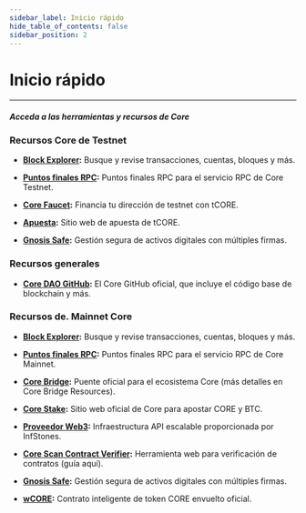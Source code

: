 ```yaml
---
sidebar_label: Inicio rápido
hide_table_of_contents: false
sidebar_position: 2
---
```


# Inicio rápido

---

#### _Acceda a las herramientas y recursos de Core_

### Recursos Core de Testnet

- **[Block Explorer](https://scan.test.btcs.network/):** Busque y revise transacciones, cuentas, bloques y más.

- **[Puntos finales RPC](https://chainlist.org/chain/1115):** Puntos finales RPC para el servicio RPC de Core Testnet.

- **[Core Faucet](https://scan.test.btcs.network/faucet):** Financia tu dirección de testnet con tCORE.

- **[Apuesta](https://stake.test.btcs.network/):** Sitio web de apuesta de tCORE.

- **[Gnosis Safe](https://safe.test.btcs.network/welcome):** Gestión segura de activos digitales con múltiples firmas.

### Recursos generales

- **[Core DAO GitHub](https://github.com/coredao-org):** El Core GitHub oficial, que incluye el código base de blockchain y más.

### Recursos de. Mainnet Core

- **[Block Explorer](https://scan.coredao.org/):** Busque y revise transacciones, cuentas, bloques y más.

- **[Puntos finales RPC](https://chainlist.org/chain/1116):** Puntos finales RPC para el servicio RPC de Core Mainnet.

- **[Core Bridge](https://bridge.coredao.org/):** Puente oficial para el ecosistema Core (más detalles en Core Bridge Resources).

- **[Core Stake](https://stake.coredao.org/):** Sitio web oficial de Core para apostar CORE y BTC.

- **[Proveedor Web3](https://cloud.infstones.com/login):** Infraestructura API escalable proporcionada por InfStones.

- **[Core Scan Contract Verifier](https://scan.coredao.org/verifyContract):** Herramienta web para verificación de contratos (guía aquí).

- **[Gnosis Safe](https://safe.coredao.org/welcome):** Gestión segura de activos digitales con múltiples firmas.

- **[wCORE](https://scan.coredao.org/address/0x191e94fa59739e188dce837f7f6978d84727ad01):** Contrato inteligente de token CORE envuelto oficial.
